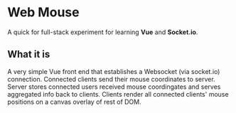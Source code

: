 # Web Mouse

A quick for full-stack experiment for learning **Vue** and **Socket.io**. 

## What it is

A very simple Vue front end that establishes a Websocket (via socket.io) connection. Connected clients send their mouse coordinates to server. Server stores connected users received mouse coordingates and serves aggregated info back to clients. Clients render all connected clients' mouse positions on a canvas overlay of rest of DOM.